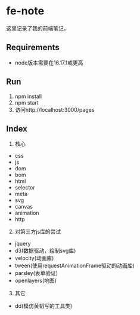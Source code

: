 # fe-note
这里记录了我的前端笔记。

## Requirements
* node版本需要在16.17.1或更高

## Run
1. npm install
2. npm start
3. 访问http://localhost:3000/pages

## Index
1. 核心
 * css
 * js
 * dom
 * bom
 * html
 * selector
 * meta
 * svg
 * canvas
 * animation
 * http
2. 对第三方js库的尝试
 * jquery
 * d3(数据驱动，绘制svg库)
 * velocity(动画库)
 * tween(使用requestAnimationFrame驱动的动画库)
 * parsley(表单验证)
 * openlayers(地图)
3. 其它
 * dd(模仿黄韬写的工具类)